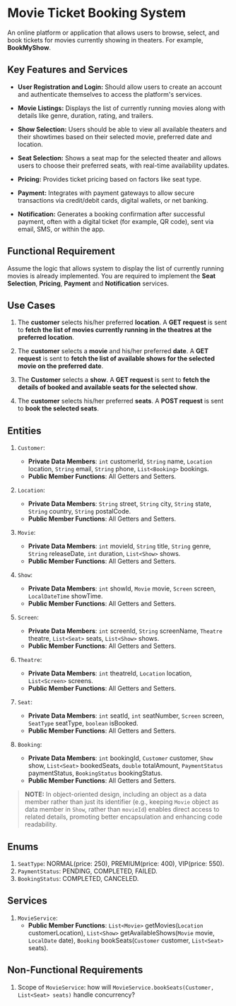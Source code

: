 # Movie Ticket Booking System

An online platform or application that allows users to browse, select, and book tickets for movies currently showing in theaters. For example, **BookMyShow**.

## Key Features and Services

- **User Registration and Login:** Should allow users to create an account and authenticate themselves to access the platform's services.

- **Movie Listings:** Displays the list of currently running movies along with details like genre, duration, rating, and trailers.

- **Show Selection:** Users should be able to view all available theaters and their showtimes based on their selected movie, preferred date and location.

- **Seat Selection:** Shows a seat map for the selected theater and allows users to choose their preferred seats, with real-time availability updates.

- **Pricing:** Provides ticket pricing based on factors like seat type.

- **Payment:** Integrates with payment gateways to allow secure transactions via credit/debit cards, digital wallets, or net banking.

- **Notification:** Generates a booking confirmation after successful payment, often with a digital ticket (for example, QR code), sent via email, SMS, or within the app.

## Functional Requirement

Assume the logic that allows system to display the list of currently running movies is already implemented. You are required to implement the **Seat Selection**, **Pricing**, **Payment** and **Notification** services.

## Use Cases

1. The **customer** selects his/her preferred **location**. A **GET request** is sent to **fetch the list of movies currently running in the theatres at the preferred location**.

2. The **customer** selects a **movie** and his/her preferred **date**. A **GET request** is sent to **fetch the list of available shows for the selected movie on the preferred date**.

3. The **Customer** selects a **show**. A **GET request** is sent to **fetch the details of booked and available seats for the selected show**. 

4. The **customer** selects his/her preferred **seats**. A **POST request** is sent to **book the selected seats**.

## Entities

1. `Customer`:
    - **Private Data Members**: `int` customerId, `String` name, `Location` location, `String` email, `String` phone, `List<Booking>` bookings.
    - **Public Member Functions**: All Getters and Setters.

2. `Location`:
    - **Private Data Members**: `String` street, `String` city, `String` state, `String` country, `String` postalCode.
    - **Public Member Functions**: All Getters and Setters.

3. `Movie`:
    - **Private Data Members**: `int` movieId, `String` title, `String` genre, `String` releaseDate, `int` duration, `List<Show>` shows.
    - **Public Member Functions**: All Getters and Setters.

4. `Show`:
    - **Private Data Members**: `int` showId, `Movie` movie, `Screen` screen, `LocalDateTime` showTime.
    - **Public Member Functions**: All Getters and Setters. 

5. `Screen`:
    - **Private Data Members**: `int` screenId, `String` screenName, `Theatre` theatre, `List<Seat>` seats, `List<Show>` shows.
    - **Public Member Functions**: All Getters and Setters. 

6. `Theatre`:
    - **Private Data Members**: `int` theatreId, `Location` location, `List<Screen>` screens.
    - **Public Member Functions**: All Getters and Setters.

7. `Seat`:
    - **Private Data Members**: `int` seatId, `int` seatNumber, `Screen` screen, `SeatType` seatType, `boolean` isBooked. 
    - **Public Member Functions**: All Getters and Setters.

8. `Booking`:
    - **Private Data Members**: `int` bookingId, `Customer` customer, `Show` show, `List<Seat>` bookedSeats, `double` totalAmount, `PaymentStatus` paymentStatus, `BookingStatus` bookingStatus.
    - **Public Member Functions**: All Getters and Setters.

> **NOTE:** In object-oriented design, including an object as a data member rather than just its identifier (e.g., keeping `Movie` object as data member in `Show`, rather than `movieId`) enables direct access to related details, promoting better encapsulation and enhancing code readability.

## Enums

1. `SeatType`: NORMAL(price: 250), PREMIUM(price: 400), VIP(price: 550).
2. `PaymentStatus`: PENDING, COMPLETED, FAILED.
3. `BookingStatus`: COMPLETED, CANCELED.

## Services

1. `MovieService`:
    - **Public Member Functions**: `List<Movie>` getMovies(`Location` customerLocation), `List<Show>` getAvailableShows(`Movie` movie, `LocalDate` date), `Booking` bookSeats(`Customer` customer, `List<Seat>` seats).

## Non-Functional Requirements

1. Scope of `MovieService`: how will `MovieService.bookSeats(Customer, List<Seat> seats)` handle concurrency?
